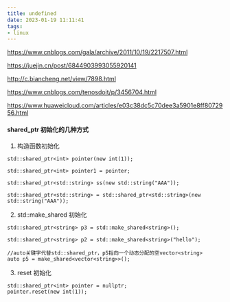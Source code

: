 ```yaml
---
title: undefined
date: 2023-01-19 11:11:41
tags:
- linux
---
```


https://www.cnblogs.com/gala/archive/2011/10/19/2217507.html

https://juejin.cn/post/6844903993055920141

http://c.biancheng.net/view/7898.html

https://www.cnblogs.com/tenosdoit/p/3456704.html

https://www.huaweicloud.com/articles/e03c38dc5c70dee3a5901e8ff8072956.html

#### shared_ptr 初始化的几种方式

1. 构造函数初始化

```
std::shared_ptr<int> pointer(new int(1));

std::shared_ptr<int> pointer1 = pointer;

std::shared_ptr<std::string> ss(new std::string("AAA"));

std::shared_ptr<std::string> = std::shared_ptr<std::string>(new std::string("AAA"));
```

2. std::make_shared 初始化

```
std::shared_ptr<string> p3 = std::make_shared<string>();

std::shared_ptr<string> p2 = std::make_shared<string>("hello");

//auto关键字代替std::shared_ptr，p5指向一个动态分配的空vector<string>
auto p5 = make_shared<vector<string>>();
```

3. reset 初始化

```
std::shared_ptr<int> pointer = nullptr;
pointer.reset(new int(1));
```

